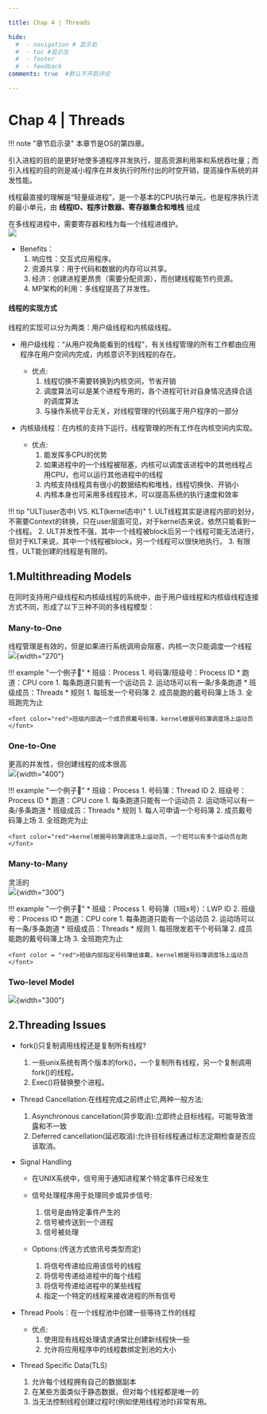 ```yaml
---

title: Chap 4 | Threads

hide:
  #  - navigation # 显示右
  #  - toc #显示左
  #  - footer
  #  - feedback  
comments: true  #默认不开启评论

---
```


<h1 id="欢迎">Chap 4 | Threads</h1>

!!! note "章节启示录"
    <!-- === "Tab 1" -->
        <!-- Markdown **content**. -->
    <!-- === "Tab 2"
        More Markdown **content**. -->
    本章节是OS的第四章。

引入进程的目的是更好地使多道程序并发执行，提高资源利用率和系统吞吐量；而引入线程的目的则是减小程序在并发执行时所付出的时空开销，提高操作系统的并发性能。    

线程最直接的理解是“轻量级进程”，是一个基本的CPU执行单元，也是程序执行流的最小单元，由 **线程ID、程序计数器、寄存器集合和堆栈** 组成



在多线程进程中，需要寄存器和栈为每一个线程进维护。      
![](./img/33.png)

* Benefits：
    1. 响应性：交互式应用程序。
    2. 资源共享：用于代码和数据的内存可以共享。
    3. 经济：创建进程更昂贵（需要分配资源），而创建线程能节约资源。
    4. MP架构的利用：多线程提高了并发性。

#### 线程的实现方式
线程的实现可以分为两类：用户级线程和内核级线程。

* 用户级线程：“从用户视角能看到的线程”，有关线程管理的所有工作都由应用程序在用户空间内完成，内核意识不到线程的存在。    
    * 优点:
        1. 线程切换不需要转换到内核空间，节省开销
        2. 调度算法可以是某个进程专用的，各个进程可针对自身情况选择合适的调度算法
        3. 与操作系统平台无关，对线程管理的代码属于用户程序的一部分

* 内核级线程：在内核的支持下运行，线程管理的所有工作在内核空间内实现。
    * 优点:
        1. 能发挥多CPU的优势
        2. 如果进程中的一个线程被阻塞，内核可以调度该进程中的其他线程占用CPU，也可以运行其他进程中的线程
        3. 内核支持线程具有很小的数据结构和堆栈，线程切换快、开销小
        4. 内核本身也可采用多线程技术，可以提高系统的执行速度和效率

!!! tip "ULT(user态中) VS. KLT(kernel态中)"
    1. ULT线程其实是进程内部的划分，不需要Context的转换，只在user层面可见，对于kernel态来说，依然只能看到一个线程。
    2. ULT并发性不强，其中一个线程被block后另一个线程可能无法进行，但对于KLT来说，其中一个线程被block，另一个线程可以很快地执行。
    3. 有限性，ULT能创建的线程是有限的。



## 1.Multithreading Models
在同时支持用户级线程和内核级线程的系统中，由于用户级线程和内核级线程连接方式不同，形成了以下三种不同的多线程模型：
### Many-to-One
线程管理是有效的，但是如果进行系统调用会阻塞，内核一次只能调度一个线程  
![](./img/34.png){width="270"}

!!! example "一个例子🌰"
    * 班级：Process
        1. 号码簿/班级号：Process ID
    * 跑道：CPU core
        1. 每条跑道只能有一个运动员
        2. 运动场可以有一条/多条跑道
    * 班级成员：Threads
    * 规则
        1. 每班发一个号码簿
        2. 成员能跑的戴号码簿上场
        3. 全班跑完为止
   
    <font color="red">班级内部选一个成员佩戴号码簿，kernel根据号码簿调度场上运动员</font>
### One-to-One
更高的并发性，但创建线程的成本很高  
![](./img/35.png){width="400"}

!!! example "一个例子🌰"
    * 班级：Process
        1. 号码簿：Thread ID
        2. 班级号：Process ID
    * 跑道：CPU core
        1. 每条跑道只能有一个运动员
        2. 运动场可以有一条/多条跑道
    * 班级成员：Threads
    * 规则
        1. 每人可申请一个号码簿
        2. 成员戴号码簿上场
        3. 全班跑完为止
   
    <font color="red">kernel根据号码簿调度场上运动员，一个班可以有多个运动员在跑</font>
    
    
### Many-to-Many
灵活的  
![](./img/36.png){width="300"}

!!! example "一个例子🌰"
    * 班级：Process
        1. 号码簿（1班x号）：LWP ID
        2. 班级号：Process ID
    * 跑道：CPU core
        1. 每条跑道只能有一个运动员
        2. 运动场可以有一条/多条跑道
    * 班级成员：Threads
    * 规则
        1. 每班限发若干个号码簿
        2. 成员能跑的戴号码簿上场
        3. 全班跑完为止
   
    <font color = "red">班级内部指定号码簿给谁戴，kernel根据号码簿调度场上运动员</font>
    

### Two-level Model
![](./img/38.png){width="300"}

## 2.Threading Issues
* fork()只复制调用线程还是复制所有线程?
    1. 一些unix系统有两个版本的fork()，一个复制所有线程，另一个复制调用fork()的线程。
    2. Exec()将替换整个进程。

* Thread Cancellation:在线程完成之前终止它,两种一般方法:
    1. Asynchronous cancellation(异步取消):立即终止目标线程。可能导致泄露和不一致
    2. Deferred cancellation(延迟取消):允许目标线程通过标志定期检查是否应该取消。

* Signal Handling
    * 在UNIX系统中，信号用于通知进程某个特定事件已经发生

    * 信号处理程序用于处理同步或异步信号:   
        1. 信号是由特定事件产生的
        2. 信号被传送到一个进程
        3. 信号被处理
    * Options:(传送方式依讯号类型而定)
        1. 将信号传递给应用该信号的线程
        2. 将信号传递给进程中的每个线程
        3. 将信号传递给进程中的某些线程
        4. 指定一个特定的线程来接收进程的所有信号

* Thread Pools：在一个线程池中创建一些等待工作的线程
    * 优点:
        1. 使用现有线程处理请求通常比创建新线程快一些
        2. 允许将应用程序中的线程数绑定到池的大小

* Thread Specific Data(TLS)
    1. 允许每个线程拥有自己的数据副本
    2. 在某些方面类似于静态数据，但对每个线程都是唯一的
    3. 当无法控制线程创建过程时(例如使用线程池时)非常有用。